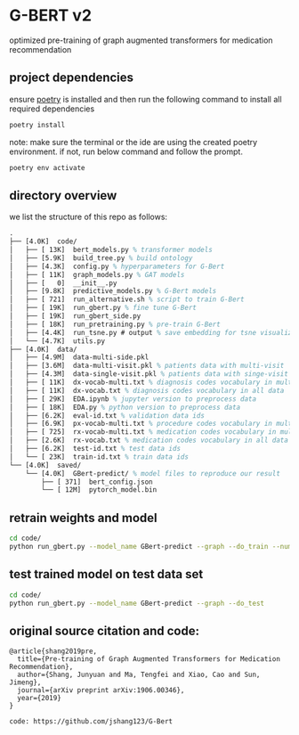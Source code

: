 # G-BERT v2
optimized pre-training of graph augmented transformers for medication recommendation

## project dependencies
ensure [poetry](https://python-poetry.org/) is installed and then run the following command to install all required dependencies
```bash
poetry install
```

note: make sure the terminal or the ide are using the created poetry environment. if not, run below command and follow the prompt.

```bash
poetry env activate
```

## directory overview
we list the structure of this repo as follows:
```latex
.
├── [4.0K]  code/
│   ├── [ 13K]  bert_models.py % transformer models
│   ├── [5.9K]  build_tree.py % build ontology
│   ├── [4.3K]  config.py % hyperparameters for G-Bert
│   ├── [ 11K]  graph_models.py % GAT models
│   ├── [   0]  __init__.py
│   ├── [9.8K]  predictive_models.py % G-Bert models
│   ├── [ 721]  run_alternative.sh % script to train G-Bert
│   ├── [ 19K]  run_gbert.py % fine tune G-Bert
│   ├── [ 19K]  run_gbert_side.py
│   ├── [ 18K]  run_pretraining.py % pre-train G-Bert
│   ├── [4.4K]  run_tsne.py # output % save embedding for tsne visualization
│   └── [4.7K]  utils.py
├── [4.0K]  data/
│   ├── [4.9M]  data-multi-side.pkl 
│   ├── [3.6M]  data-multi-visit.pkl % patients data with multi-visit
│   ├── [4.3M]  data-single-visit.pkl % patients data with singe-visit
│   ├── [ 11K]  dx-vocab-multi.txt % diagnosis codes vocabulary in multi-visit data
│   ├── [ 11K]  dx-vocab.txt % diagnosis codes vocabulary in all data
│   ├── [ 29K]  EDA.ipynb % jupyter version to preprocess data
│   ├── [ 18K]  EDA.py % python version to preprocess data
│   ├── [6.2K]  eval-id.txt % validation data ids
│   ├── [6.9K]  px-vocab-multi.txt % procedure codes vocabulary in multi-visit data
│   ├── [ 725]  rx-vocab-multi.txt % medication codes vocabulary in multi-visit data
│   ├── [2.6K]  rx-vocab.txt % medication codes vocabulary in all data
│   ├── [6.2K]  test-id.txt % test data ids
│   └── [ 23K]  train-id.txt % train data ids
└── [4.0K]  saved/
    └── [4.0K]  GBert-predict/ % model files to reproduce our result
        ├── [ 371]  bert_config.json 
        └── [ 12M]  pytorch_model.bin
```


## retrain weights and model
```bash
cd code/
python run_gbert.py --model_name GBert-predict --graph --do_train --num_train_epochs 100
```

## test trained model on test data set
```bash
cd code/
python run_gbert.py --model_name GBert-predict --graph --do_test
```

## original source citation and code:
```
@article{shang2019pre,
  title={Pre-training of Graph Augmented Transformers for Medication Recommendation},
  author={Shang, Junyuan and Ma, Tengfei and Xiao, Cao and Sun, Jimeng},
  journal={arXiv preprint arXiv:1906.00346},
  year={2019}
}

code: https://github.com/jshang123/G-Bert
```